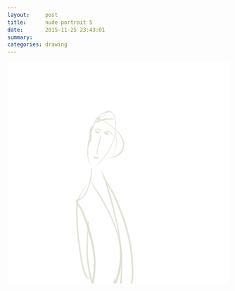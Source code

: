 ```yaml
---
layout:     post
title:      nude portrait 5
date:       2015-11-25 23:43:01
summary:    
categories: drawing
---
```

![nude portrait 5](/images/blog/nude-portrait-5.png "frigidity")
